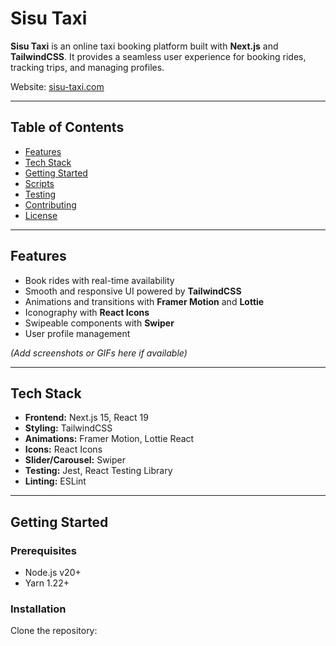 # Sisu Taxi

**Sisu Taxi** is an online taxi booking platform built with **Next.js** and **TailwindCSS**. It provides a seamless user experience for booking rides, tracking trips, and managing profiles.

Website: [sisu-taxi.com](https://sisu-taxi.com)

---

## Table of Contents

- [Features](#features)
- [Tech Stack](#tech-stack)
- [Getting Started](#getting-started)
- [Scripts](#scripts)
- [Testing](#testing)
- [Contributing](#contributing)
- [License](#license)

---

## Features

- Book rides with real-time availability
- Smooth and responsive UI powered by **TailwindCSS**
- Animations and transitions with **Framer Motion** and **Lottie**
- Iconography with **React Icons**
- Swipeable components with **Swiper**
- User profile management

*(Add screenshots or GIFs here if available)*

---

## Tech Stack

- **Frontend:** Next.js 15, React 19
- **Styling:** TailwindCSS
- **Animations:** Framer Motion, Lottie React
- **Icons:** React Icons
- **Slider/Carousel:** Swiper
- **Testing:** Jest, React Testing Library
- **Linting:** ESLint

---

## Getting Started

### Prerequisites

- Node.js v20+
- Yarn 1.22+

### Installation

Clone the repository:

[//]: # (```bash)
[//]: # (git clone https://github.com/your-username/sisu-taxi.git)
[//]: # (cd sisu-taxi)
